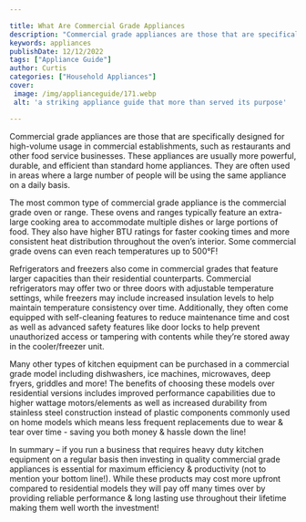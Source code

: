 ```yaml
---

title: What Are Commercial Grade Appliances
description: "Commercial grade appliances are those that are specifically designed for high-volume usage in commercial establishments, such as r...read now to learn more"
keywords: appliances
publishDate: 12/12/2022
tags: ["Appliance Guide"]
author: Curtis
categories: ["Household Appliances"]
cover: 
 image: /img/applianceguide/171.webp
 alt: 'a striking appliance guide that more than served its purpose'

---
```


Commercial grade appliances are those that are specifically designed for high-volume usage in commercial establishments, such as restaurants and other food service businesses. These appliances are usually more powerful, durable, and efficient than standard home appliances. They are often used in areas where a large number of people will be using the same appliance on a daily basis.

The most common type of commercial grade appliance is the commercial grade oven or range. These ovens and ranges typically feature an extra-large cooking area to accommodate multiple dishes or large portions of food. They also have higher BTU ratings for faster cooking times and more consistent heat distribution throughout the oven’s interior. Some commercial grade ovens can even reach temperatures up to 500°F! 
 
Refrigerators and freezers also come in commercial grades that feature larger capacities than their residential counterparts. Commercial refrigerators may offer two or three doors with adjustable temperature settings, while freezers may include increased insulation levels to help maintain temperature consistency over time. Additionally, they often come equipped with self-cleaning features to reduce maintenance time and cost as well as advanced safety features like door locks to help prevent unauthorized access or tampering with contents while they’re stored away in the cooler/freezer unit. 

Many other types of kitchen equipment can be purchased in a commercial grade model including dishwashers, ice machines, microwaves, deep fryers, griddles and more! The benefits of choosing these models over residential versions includes improved performance capabilities due to higher wattage motors/elements as well as increased durability from stainless steel construction instead of plastic components commonly used on home models which means less frequent replacements due to wear & tear over time - saving you both money & hassle down the line! 
 
In summary – if you run a business that requires heavy duty kitchen equipment on a regular basis then investing in quality commercial grade appliances is essential for maximum efficiency & productivity (not to mention your bottom line!). While these products may cost more upfront compared to residential models they will pay off many times over by providing reliable performance & long lasting use throughout their lifetime making them well worth the investment!
